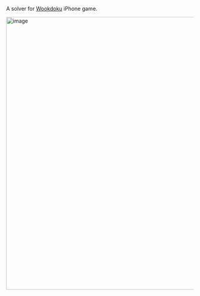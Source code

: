 A solver for [Wookdoku](https://apps.apple.com/us/app/woodoku/id1496354836) iPhone game.

<img width="731" alt="image" src="https://user-images.githubusercontent.com/2836129/202759285-e2248781-1e79-45bc-b121-1e0378d2ab53.png">

